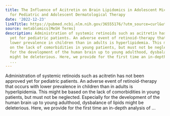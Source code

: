 ```yaml
---
title: The Influence of Acitretin on Brain Lipidomics in Adolescent Mice-Implications
  for Pediatric and Adolescent Dermatological Therapy
date: '2022-12-23'
linkTitle: https://pubmed.ncbi.nlm.nih.gov/36555176/?utm_source=curl&utm_medium=rss&utm_campaign=pubmed-2&utm_content=1Zkrxt7ktlCbHBXEV3v65xxSnkSWNsJ1A6Fq3gBniKhGfIUslK&fc=20210907212339&ff=20221226200427&v=2.17.9.post6+86293ac
source: metablomics[MeSH Terms]
description: Administration of systemic retinoids such as acitretin has not been approved
  yet for pediatric patients. An adverse event of retinoid-therapy that occurs with
  lower prevalence in children than in adults is hyperlipidemia. This might be based
  on the lack of comorbidities in young patients, but must not be neglected. Especially
  for the development of the human brain up to young adulthood, dysbalance of lipids
  might be deleterious. Here, we provide for the first time an in-depth analysis of
  ...
---
```

Administration of systemic retinoids such as acitretin has not been approved yet for pediatric patients. An adverse event of retinoid-therapy that occurs with lower prevalence in children than in adults is hyperlipidemia. This might be based on the lack of comorbidities in young patients, but must not be neglected. Especially for the development of the human brain up to young adulthood, dysbalance of lipids might be deleterious. Here, we provide for the first time an in-depth analysis of ...